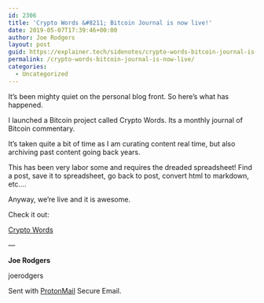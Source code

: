 ```yaml
---
id: 2306
title: 'Crypto Words &#8211; Bitcoin Journal is now live!'
date: 2019-05-07T17:39:46+00:00
author: Joe Rodgers
layout: post
guid: https://explainer.tech/sidenotes/crypto-words-bitcoin-journal-is-now-live/
permalink: /crypto-words-bitcoin-journal-is-now-live/
categories:
  - Uncategorized
---
```

It&#8217;s been mighty quiet on the personal blog front. So here&#8217;s what has happened.

I launched a Bitcoin project called Crypto Words. Its a monthly journal of Bitcoin commentary.

It&#8217;s taken quite a bit of time as I am curating content real time, but also archiving past content going back years.

This has been very labor some and requires the dreaded spreadsheet! Find a post, save it to spreadsheet, go back to post, convert html to markdown, etc&#8230;.

Anyway, we&#8217;re live and it is awesome.

Check it out:

[Crypto Words](https://cryptowords.github.io "https://cryptowords.github.io")

&#8212;

**Joe Rodgers**

joerodgers

Sent with [ProtonMail](https://protonmail.com) Secure Email.